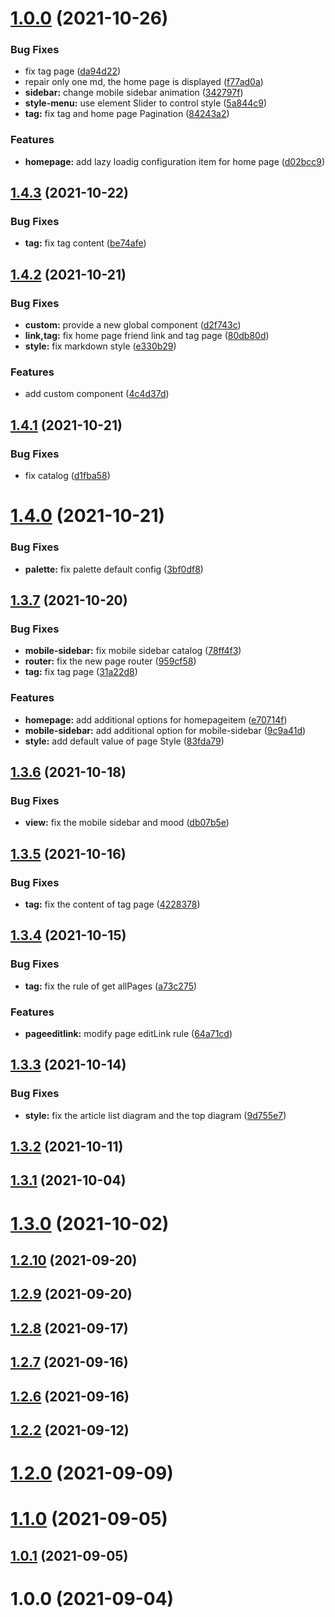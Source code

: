# [1.0.0](https://github.com/qsyyke/vuepress-theme-aurora/compare/v1.4.3...v1.0.0) (2021-10-26)


### Bug Fixes

* fix tag page ([da94d22](https://github.com/qsyyke/vuepress-theme-aurora/commit/da94d221302a39bc259670c69bbaa655aa6e764b))
* repair only one md, the home page is displayed ([f77ad0a](https://github.com/qsyyke/vuepress-theme-aurora/commit/f77ad0a8b5d268704a028af22d195ae3b824fb43))
* **sidebar:** change mobile sidebar animation ([342797f](https://github.com/qsyyke/vuepress-theme-aurora/commit/342797fffe72d7805baf066f7d62a2076fc747ca))
* **style-menu:** use element Slider to control style ([5a844c9](https://github.com/qsyyke/vuepress-theme-aurora/commit/5a844c9ed3b14b2c48fb393fb8015ff539e8124e))
* **tag:** fix tag and home page Pagination ([84243a2](https://github.com/qsyyke/vuepress-theme-aurora/commit/84243a2c2ea5675f4cc0d0b6e3d5f4269ec18b9d))


### Features

* **homepage:** add lazy loadig configuration item for home page ([d02bcc9](https://github.com/qsyyke/vuepress-theme-aurora/commit/d02bcc995d10537efd5f320add1d458d145fd0df))



## [1.4.3](https://github.com/qsyyke/vuepress-theme-aurora/compare/v1.4.2...v1.4.3) (2021-10-22)


### Bug Fixes

* **tag:** fix tag content ([be74afe](https://github.com/qsyyke/vuepress-theme-aurora/commit/be74afecc53a7026d75f603b84e494c5afa75824))



## [1.4.2](https://github.com/qsyyke/vuepress-theme-aurora/compare/v1.4.1...v1.4.2) (2021-10-21)


### Bug Fixes

* **custom:** provide a new global component ([d2f743c](https://github.com/qsyyke/vuepress-theme-aurora/commit/d2f743c5c36dbed00df41305c455648213ead02e))
* **link,tag:** fix home page friend link and tag page ([80db80d](https://github.com/qsyyke/vuepress-theme-aurora/commit/80db80ddd892e65bea351730dcb1d626eca559f6))
* **style:** fix markdown style ([e330b29](https://github.com/qsyyke/vuepress-theme-aurora/commit/e330b2942437b1636ced60febf2294bfbc505ffb))


### Features

* add custom component ([4c4d37d](https://github.com/qsyyke/vuepress-theme-aurora/commit/4c4d37d1d8a1ca446d7b9b7dd0a19e0b39a3197f))



## [1.4.1](https://github.com/qsyyke/vuepress-theme-aurora/compare/v1.4.0...v1.4.1) (2021-10-21)


### Bug Fixes

* fix catalog ([d1fba58](https://github.com/qsyyke/vuepress-theme-aurora/commit/d1fba58ae0e4deca8ee0993acecd0bbc2589e6ba))



# [1.4.0](https://github.com/qsyyke/vuepress-theme-aurora/compare/v1.3.7...v1.4.0) (2021-10-21)


### Bug Fixes

* **palette:** fix palette default config ([3bf0df8](https://github.com/qsyyke/vuepress-theme-aurora/commit/3bf0df86008720187100942a4a96e8837c1171bb))



## [1.3.7](https://github.com/qsyyke/vuepress-theme-aurora/compare/v1.3.6...v1.3.7) (2021-10-20)


### Bug Fixes

* **mobile-sidebar:** fix mobile sidebar catalog ([78ff4f3](https://github.com/qsyyke/vuepress-theme-aurora/commit/78ff4f320eb2c46bc5a527c1633d9992f3d6b058))
* **router:** fix the new page router ([959cf58](https://github.com/qsyyke/vuepress-theme-aurora/commit/959cf58b2cdd4a203eebc4324ebaf0363d15ea22))
* **tag:** fix tag page ([31a22d8](https://github.com/qsyyke/vuepress-theme-aurora/commit/31a22d85f5a1f18b8690d14ac1ae566a7047055e))


### Features

* **homepage:** add additional options for homepageitem ([e70714f](https://github.com/qsyyke/vuepress-theme-aurora/commit/e70714fe30c1128ad94a9c63e8f708c190617c0e))
* **mobile-sidebar:** add additional option for mobile-sidebar ([9c9a41d](https://github.com/qsyyke/vuepress-theme-aurora/commit/9c9a41dc2ad685790e7cb40eb0e9cddb4897db23))
* **style:** add default value of page Style ([83fda79](https://github.com/qsyyke/vuepress-theme-aurora/commit/83fda7908533dced7ee148b625d69b23ce92bccc))



## [1.3.6](https://github.com/qsyyke/vuepress-theme-aurora/compare/v1.3.5...v1.3.6) (2021-10-18)


### Bug Fixes

* **view:** fix the mobile sidebar and mood ([db07b5e](https://github.com/qsyyke/vuepress-theme-aurora/commit/db07b5efdfa21e65d57845c3e06e648e6e6db8c2))



## [1.3.5](https://github.com/qsyyke/vuepress-theme-aurora/compare/v1.3.4...v1.3.5) (2021-10-16)


### Bug Fixes

* **tag:** fix the content of tag page ([4228378](https://github.com/qsyyke/vuepress-theme-aurora/commit/4228378a0dabdcb97d76d54e94b5c01a5cf50f12))



## [1.3.4](https://github.com/qsyyke/vuepress-theme-aurora/compare/v1.3.3...v1.3.4) (2021-10-15)


### Bug Fixes

* **tag:** fix the rule of get allPages ([a73c275](https://github.com/qsyyke/vuepress-theme-aurora/commit/a73c27538a252a991fedbf612488ebb8a2777c2d))


### Features

* **pageeditlink:** modify page editLink rule ([64a71cd](https://github.com/qsyyke/vuepress-theme-aurora/commit/64a71cdc2cdade18f462670acbb2544e4c35acb9))



## [1.3.3](https://github.com/qsyyke/vuepress-theme-aurora/compare/v1.3.2...v1.3.3) (2021-10-14)


### Bug Fixes

* **style:** fix the article list diagram and the top diagram ([9d755e7](https://github.com/qsyyke/vuepress-theme-aurora/commit/9d755e70e59d0db7c37b28402185544e9d9212ba))



## [1.3.2](https://github.com/qsyyke/vuepress-theme-aurora/compare/v1.3.1...v1.3.2) (2021-10-11)



## [1.3.1](https://github.com/qsyyke/vuepress-theme-aurora/compare/v1.3.0...v1.3.1) (2021-10-04)



# [1.3.0](https://github.com/qsyyke/vuepress-theme-aurora/compare/v1.2.10...v1.3.0) (2021-10-02)



## [1.2.10](https://github.com/qsyyke/vuepress-theme-aurora/compare/v1.2.9...v1.2.10) (2021-09-20)



## [1.2.9](https://github.com/qsyyke/vuepress-theme-aurora/compare/v1.2.8...v1.2.9) (2021-09-20)



## [1.2.8](https://github.com/qsyyke/vuepress-theme-aurora/compare/v1.2.7...v1.2.8) (2021-09-17)



## [1.2.7](https://github.com/qsyyke/vuepress-theme-aurora/compare/v1.2.6...v1.2.7) (2021-09-16)



## [1.2.6](https://github.com/qsyyke/vuepress-theme-aurora/compare/v1.2.2...v1.2.6) (2021-09-16)



## [1.2.2](https://github.com/qsyyke/vuepress-theme-aurora/compare/v1.2.1...v1.2.2) (2021-09-12)



# [1.2.0](https://github.com/qsyyke/vuepress-theme-aurora/compare/v1.1.0...v1.2.0) (2021-09-09)



# [1.1.0](https://github.com/qsyyke/vuepress-theme-aurora/compare/v1.0.1...v1.1.0) (2021-09-05)



## [1.0.1](https://github.com/qsyyke/vuepress-theme-aurora/compare/v1.0.0...v1.0.1) (2021-09-05)



# 1.0.0 (2021-09-04)



